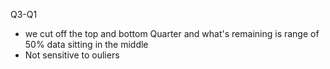 Q3-Q1
- we cut off the top and bottom Quarter and what's remaining is range of 50% data sitting in the middle
- Not sensitive to ouliers

